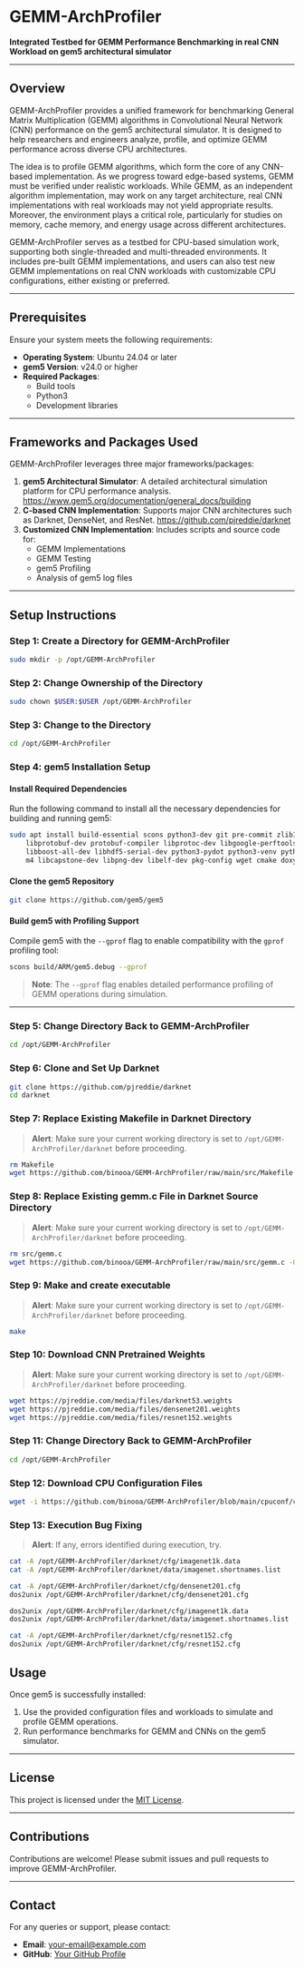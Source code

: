# GEMM-ArchProfiler

**Integrated Testbed for GEMM Performance Benchmarking in real CNN Workload on gem5 architectural simulator**

---

## Overview
GEMM-ArchProfiler provides a unified framework for benchmarking General Matrix Multiplication (GEMM) algorithms in Convolutional Neural Network (CNN) performance on the gem5 architectural simulator. It is designed to help researchers and engineers analyze, profile, and optimize GEMM performance across diverse CPU architectures.

The idea is to profile GEMM algorithms, which form the core of any CNN-based implementation. As we progress toward edge-based systems, GEMM must be verified under realistic workloads. While GEMM, as an independent algorithm implementation, may work on any target architecture, real CNN implementations with real workloads may not yield appropriate results. Moreover, the environment plays a critical role, particularly for studies on memory, cache memory, and energy usage across different architectures.

GEMM-ArchProfiler serves as a testbed for CPU-based simulation work, supporting both single-threaded and multi-threaded environments. It includes pre-built GEMM implementations, and users can also test new GEMM implementations on real CNN workloads with customizable CPU configurations, either existing or preferred.

---

## Prerequisites
Ensure your system meets the following requirements:
- **Operating System**: Ubuntu 24.04 or later
- **gem5 Version**: v24.0 or higher
- **Required Packages**: 
  - Build tools
  - Python3
  - Development libraries

---

## Frameworks and Packages Used
GEMM-ArchProfiler leverages three major frameworks/packages:

1. **gem5 Architectural Simulator**: A detailed architectural simulation platform for CPU performance analysis. https://www.gem5.org/documentation/general_docs/building
2. **C-based CNN Implementation**: Supports major CNN architectures such as Darknet, DenseNet, and ResNet. https://github.com/pjreddie/darknet
3. **Customized CNN Implementation**: Includes scripts and source code for:
   - GEMM Implementations   
   - GEMM Testing
   - gem5 Profiling
   - Analysis of gem5 log files

---

## Setup Instructions

### Step 1: Create a Directory for GEMM-ArchProfiler
```bash
sudo mkdir -p /opt/GEMM-ArchProfiler
```

### Step 2: Change Ownership of the Directory
```bash
sudo chown $USER:$USER /opt/GEMM-ArchProfiler
```

### Step 3: Change to the Directory
```bash
cd /opt/GEMM-ArchProfiler
```

### Step 4: gem5 Installation Setup

#### Install Required Dependencies
Run the following command to install all the necessary dependencies for building and running gem5:
```bash
sudo apt install build-essential scons python3-dev git pre-commit zlib1g zlib1g-dev \
    libprotobuf-dev protobuf-compiler libprotoc-dev libgoogle-perftools-dev \
    libboost-all-dev libhdf5-serial-dev python3-pydot python3-venv python3-tk mypy \
    m4 libcapstone-dev libpng-dev libelf-dev pkg-config wget cmake doxygen
```

#### Clone the gem5 Repository
```bash
git clone https://github.com/gem5/gem5
```

#### Build gem5 with Profiling Support
Compile gem5 with the `--gprof` flag to enable compatibility with the `gprof` profiling tool:
```bash
scons build/ARM/gem5.debug --gprof
```
> **Note**: The `--gprof` flag enables detailed performance profiling of GEMM operations during simulation.

---

### Step 5: Change Directory Back to GEMM-ArchProfiler
```bash
cd /opt/GEMM-ArchProfiler
```

### Step 6: Clone and Set Up Darknet
```bash
git clone https://github.com/pjreddie/darknet
cd darknet
```

### Step 7: Replace Existing Makefile in Darknet Directory
> **Alert**: Make sure your current working directory is set to `/opt/GEMM-ArchProfiler/darknet` before proceeding.
```bash
rm Makefile
wget https://github.com/binooa/GEMM-ArchProfiler/raw/main/src/Makefile -O Makefile
```

### Step 8: Replace Existing gemm.c File in Darknet Source Directory
> **Alert**: Make sure your current working directory is set to `/opt/GEMM-ArchProfiler/darknet` before proceeding.
```bash
rm src/gemm.c
wget https://github.com/binooa/GEMM-ArchProfiler/raw/main/src/gemm.c -O src/gemm.c
```

### Step 9: Make and create executable
> **Alert**: Make sure your current working directory is set to `/opt/GEMM-ArchProfiler/darknet` before proceeding.

```bash
make
```


### Step 10: Download CNN Pretrained Weights
> **Alert**: Make sure your current working directory is set to `/opt/GEMM-ArchProfiler/darknet` before proceeding.
```bash
wget https://pjreddie.com/media/files/darknet53.weights
wget https://pjreddie.com/media/files/densenet201.weights
wget https://pjreddie.com/media/files/resnet152.weights
```



### Step 11: Change Directory Back to GEMM-ArchProfiler
```bash
cd /opt/GEMM-ArchProfiler
```

### Step 12: Download CPU Configuration Files
```bash
wget -i https://github.com/binooa/GEMM-ArchProfiler/blob/main/cpuconf/config_repo.txt -P /opt/GEMM-ArchProfiler/cpuconf
```


### Step 13: Execution Bug Fixing
> **Alert**: If any, errors identified during execution, try.

```bash
cat -A /opt/GEMM-ArchProfiler/darknet/cfg/imagenet1k.data
cat -A /opt/GEMM-ArchProfiler/darknet/data/imagenet.shortnames.list

cat -A /opt/GEMM-ArchProfiler/darknet/cfg/densenet201.cfg
dos2unix /opt/GEMM-ArchProfiler/darknet/cfg/densenet201.cfg

dos2unix /opt/GEMM-ArchProfiler/darknet/cfg/imagenet1k.data
dos2unix /opt/GEMM-ArchProfiler/darknet/data/imagenet.shortnames.list

cat -A /opt/GEMM-ArchProfiler/darknet/cfg/resnet152.cfg
dos2unix /opt/GEMM-ArchProfiler/darknet/cfg/resnet152.cfg
```
## Usage
Once gem5 is successfully installed:
1. Use the provided configuration files and workloads to simulate and profile GEMM operations.
2. Run performance benchmarks for GEMM and CNNs on the gem5 simulator.

---

## License
This project is licensed under the [MIT License](LICENSE).

---

## Contributions
Contributions are welcome! Please submit issues and pull requests to improve GEMM-ArchProfiler.

---

## Contact
For any queries or support, please contact:
- **Email**: [your-email@example.com](mailto:your-email@example.com)
- **GitHub**: [Your GitHub Profile](https://github.com/your-profile)
